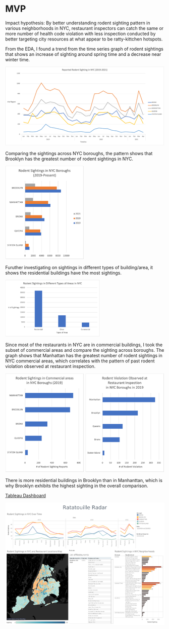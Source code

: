 # MVP

Impact hypothesis: By better understanding rodent sighting pattern in various neighborhoods in NYC, restaurant inspectors can catch the same or more number of health code violation with less inspection conducted by better targeting city resources at what appear to be ratty-kittchen hotspots. 

From the EDA, I found a trend from the time series graph of rodent sightings that shows an increase of sighting around spring time and a decrease near winter time. 

<img src="https://github.com/crystal-ctrl/ratatouille-radar/blob/main/images/Rodent%20Sighting%20Timeline.png" width="600">

Comparing the sightings across NYC boroughs, the pattern shows that Brooklyn has the greatest number of rodent sightings in NYC.

<img src="https://github.com/crystal-ctrl/ratatouille-radar/blob/main/images/Rodent%20Sightings%20in%20NYC%20Boros.png" width="250">

Furuther investigating on sightings in different types of building/area, it shows the residential buildings have the most sightings.

<img src="https://github.com/crystal-ctrl/ratatouille-radar/blob/main/images/rodentareas.png" width="300">

Since most of the restaurants in NYC are in commercial buildings, I took the subset of commercial areas and compare the sighting across boroughs. The graph shows that Manhattan has the greatest number of rodent sightings in NYC commercial areas, which correlates with the pattern of past rodent violation observed at restaurant inspection.

<img src="https://github.com/crystal-ctrl/ratatouille-radar/blob/main/images/rodent%20commercial%202019.png" width="250">

<img src="https://github.com/crystal-ctrl/ratatouille-radar/blob/main/images/rodentviolation.png" width="250">

There is more residential buildings in Brooklyn than in Manhanttan, which is why Brooklyn exhibits the highest sighting in the overall comparison.

[Tableau Dashboard](https://public.tableau.com/shared/TBDSBF44Z?:display_count=y&:origin=viz_share_link)

![](https://github.com/crystal-ctrl/ratatouille-radar/blob/main/images/User%20Dashboard.png)

